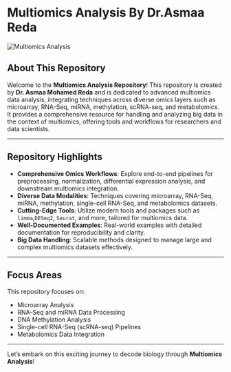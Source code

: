 # Multiomics Analysis By Dr.Asmaa Reda

![Multiomics Analysis](Logo/Multiomics_Logo.png)

## About This Repository

Welcome to the **Multiomics Analysis Repository**! This repository is created by **Dr. Asmaa Mohamed Reda** and is dedicated to advanced multiomics data analysis, integrating techniques across diverse omics layers such as microarray, RNA-Seq, miRNA, methylation, scRNA-seq, and metabolomics. It provides a comprehensive resource for handling and analyzing big data in the context of multiomics, offering tools and workflows for researchers and data scientists.

---

## Repository Highlights

- **Comprehensive Omics Workflows**: Explore end-to-end pipelines for preprocessing, normalization, differential expression analysis, and downstream multiomics integration.
- **Diverse Data Modalities**: Techniques covering microarray, RNA-Seq, miRNA, methylation, single-cell RNA-Seq, and metabolomics datasets.
- **Cutting-Edge Tools**: Utilize modern tools and packages such as `limma`,`DESeq2`, `Seurat`, and more, tailored for multiomics data.
- **Well-Documented Examples**: Real-world examples with detailed documentation for reproducibility and clarity.
- **Big Data Handling**: Scalable methods designed to manage large and complex multiomics datasets effectively.

---

## Focus Areas

This repository focuses on:
- Microarray Analysis
- RNA-Seq and miRNA Data Processing
- DNA Methylation Analysis
- Single-cell RNA-Seq (scRNA-seq) Pipelines
- Metabolomics Data Integration

---

Let’s embark on this exciting journey to decode biology through **Multiomics Analysis**!
